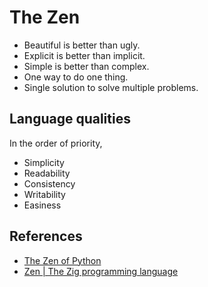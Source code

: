 # The Zen

- Beautiful is better than ugly.
- Explicit is better than implicit.
- Simple is better than complex.
- One way to do one thing.
- Single solution to solve multiple problems.

## Language qualities

In the order of priority,

- Simplicity
- Readability
- Consistency
- Writability
- Easiness

## References

- [The Zen of Python](https://www.python.org/dev/peps/pep-0020/)
- [Zen | The Zig programming language](https://ziglang.org/documentation/master/#Zen)
